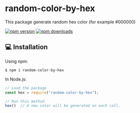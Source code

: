 # random-color-by-hex

This package generate random hex color (for example #000000)

[![npm version](https://badgen.net/npm/v/random-color-by-hex)](https://www.npmjs.com/package/random-color-by-hex)
[![npm downloads](https://badgen.net/npm/dm/random-color-by-hex)](https://www.npmjs.com/package/random-color-by-hex)

## :computer: Installation

Using npm:
```shell
$ npm i random-color-by-hex
```

In Node.js:
```js
// Load the package
const hex = require("random-color-by-hex");

// Run this method
hex()  // A new color will be generated on each call.
```


